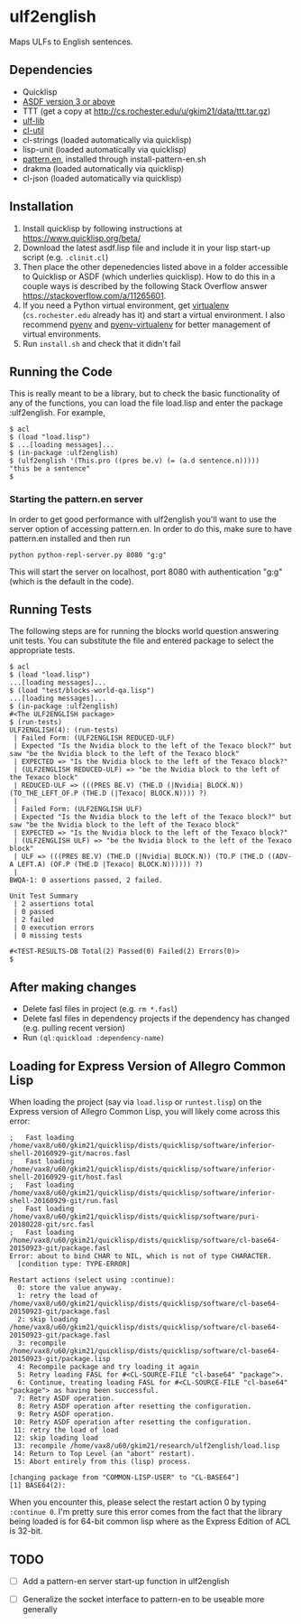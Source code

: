 # ulf2english
Maps ULFs to English sentences.

## Dependencies
- Quicklisp
- [ASDF version 3 or above](https://common-lisp.net/project/asdf/archives/asdf.lisp)
- TTT (get a copy at http://cs.rochester.edu/u/gkim21/data/ttt.tar.gz)
- [ulf-lib](https://github.com/genelkim/ulf-lib)
- [cl-util](https://github.com/genelkim/cl-util)
- cl-strings (loaded automatically via quicklisp)
- lisp-unit (loaded automatically via quicklisp)
- [pattern.en](https://www.clips.uantwerpen.be/pattern), installed through install-pattern-en.sh
- drakma (loaded automatically via quicklisp)
- cl-json (loaded automatically via quicklisp)

## Installation
1. Install quicklisp by following instructions at https://www.quicklisp.org/beta/
2. Download the latest asdf.lisp file and include it in your lisp start-up script (e.g. `.clinit.cl`)
3. Then place the other depenedencies listed above in a folder accessible to Quicklisp or ASDF (which underlies quicklisp).  How to do this in a couple ways is described by the following Stack Overflow answer https://stackoverflow.com/a/11265601.
4. If you need a Python virtual environment, get [virtualenv](https://virtualenv.pypa.io/en/latest/#) (`cs.rochester.edu` already has it) and start a virtual environment. I also recommend [pyenv](https://github.com/pyenv/pyenv) and [pyenv-virtualenv](https://github.com/pyenv/pyenv-virtualenv) for better management of virtual environments.
5. Run `install.sh` and check that it didn't fail

## Running the Code
This is really meant to be a library, but to check the basic functionality of any of the functions, you can load the file load.lisp and enter the package :ulf2english.  For example,
```
$ acl
$ (load "load.lisp")
$ ...[loading messages]...
$ (in-package :ulf2english)
$ (ulf2english '(This.pro ((pres be.v) (= (a.d sentence.n)))))
"this be a sentence"
$
```
### Starting the pattern.en server

In order to get good performance with ulf2english you'll want to use the server option of accessing pattern.en. In order to do this, make sure to have pattern.en installed and then run 
```
python python-repl-server.py 8080 "g:g"
```
This will start the server on localhost, port 8080 with authentication "g:g" (which is the default in the code).

## Running Tests
The following steps are for running the blocks world question answering unit tests.  You can substitute the file and entered package to select the appropriate tests.

```
$ acl
$ (load "load.lisp")
...[loading messages]...
$ (load "test/blocks-world-qa.lisp")
...[loading messages]...
$ (in-package :ulf2english)
#<The ULF2ENGLISH package>
$ (run-tests)
ULF2ENGLISH(4): (run-tests)
 | Failed Form: (ULF2ENGLISH REDUCED-ULF)
 | Expected "Is the Nvidia block to the left of the Texaco block?" but saw "be the Nvidia block to the left of the Texaco block"
 | EXPECTED => "Is the Nvidia block to the left of the Texaco block?"
 | (ULF2ENGLISH REDUCED-ULF) => "be the Nvidia block to the left of the Texaco block"
 | REDUCED-ULF => (((PRES BE.V) (THE.D (|Nvidia| BLOCK.N)) (TO_THE_LEFT_OF.P (THE.D (|Texaco| BLOCK.N)))) ?)
 |
 | Failed Form: (ULF2ENGLISH ULF)
 | Expected "Is the Nvidia block to the left of the Texaco block?" but saw "be the Nvidia block to the left of the Texaco block"
 | EXPECTED => "Is the Nvidia block to the left of the Texaco block?"
 | (ULF2ENGLISH ULF) => "be the Nvidia block to the left of the Texaco block"
 | ULF => (((PRES BE.V) (THE.D (|Nvidia| BLOCK.N)) (TO.P (THE.D ((ADV-A LEFT.A) (OF.P (THE.D |Texaco| BLOCK.N)))))) ?)
 |
BWQA-1: 0 assertions passed, 2 failed.

Unit Test Summary
 | 2 assertions total
 | 0 passed
 | 2 failed
 | 0 execution errors
 | 0 missing tests

#<TEST-RESULTS-DB Total(2) Passed(0) Failed(2) Errors(0)>
$
```

## After making changes

- Delete fasl files in project (e.g. `rm *.fasl`)
- Delete fasl files in dependency projects if the dependency has changed (e.g. pulling recent version)
- Run `(ql:quickload :dependency-name)`



## Loading for Express Version of Allegro Common Lisp

When loading the project (say via `load.lisp` or `runtest.lisp`) on the Express version of Allegro Common Lisp, you will likely come across this error:
```
;   Fast loading /home/vax8/u60/gkim21/quicklisp/dists/quicklisp/software/inferior-shell-20160929-git/macros.fasl
;   Fast loading /home/vax8/u60/gkim21/quicklisp/dists/quicklisp/software/inferior-shell-20160929-git/host.fasl
;   Fast loading /home/vax8/u60/gkim21/quicklisp/dists/quicklisp/software/inferior-shell-20160929-git/run.fasl
;   Fast loading /home/vax8/u60/gkim21/quicklisp/dists/quicklisp/software/puri-20180228-git/src.fasl
;   Fast loading /home/vax8/u60/gkim21/quicklisp/dists/quicklisp/software/cl-base64-20150923-git/package.fasl
Error: about to bind CHAR to NIL, which is not of type CHARACTER.
  [condition type: TYPE-ERROR]

Restart actions (select using :continue):
  0: store the value anyway.
  1: retry the load of /home/vax8/u60/gkim21/quicklisp/dists/quicklisp/software/cl-base64-20150923-git/package.fasl
  2: skip loading /home/vax8/u60/gkim21/quicklisp/dists/quicklisp/software/cl-base64-20150923-git/package.fasl
  3: recompile /home/vax8/u60/gkim21/quicklisp/dists/quicklisp/software/cl-base64-20150923-git/package.lisp
  4: Recompile package and try loading it again
  5: Retry loading FASL for #<CL-SOURCE-FILE "cl-base64" "package">.
  6: Continue, treating loading FASL for #<CL-SOURCE-FILE "cl-base64" "package"> as having been successful.
  7: Retry ASDF operation.
  8: Retry ASDF operation after resetting the configuration.
  9: Retry ASDF operation.
 10: Retry ASDF operation after resetting the configuration.
 11: retry the load of load
 12: skip loading load
 13: recompile /home/vax8/u60/gkim21/research/ulf2english/load.lisp
 14: Return to Top Level (an "abort" restart).
 15: Abort entirely from this (lisp) process.

[changing package from "COMMON-LISP-USER" to "CL-BASE64"]
[1] BASE64(2):
```
When you encounter this, please select the restart action 0 by typing
`:continue 0`. I'm pretty sure this error comes from the fact that the library
being loaded is for 64-bit common lisp where as the Express Edition of ACL is
32-bit.

## TODO

- [ ] Add a pattern-en server start-up function in ulf2english
- [ ] Generalize the socket interface to pattern-en to be useable more generally

